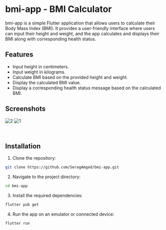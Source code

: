 # bmi-app - BMI Calculator

bmi-app is a simple Flutter application that allows users to calculate their Body Mass Index (BMI). It provides a user-friendly interface where users can input their height and weight, and the app calculates and displays their BMI along with corresponding health status.

## Features

- Input height in centimeters.
- Input weight in kilograms.
- Calculate BMI based on the provided height and weight.
- Display the calculated BMI value.
- Display a corresponding health status message based on the calculated BMI.

## Screenshots
![2](https://github.com/SeragAmged/bmi_app/assets/71095930/9a150646-5ec8-43aa-977b-5c72dafaf256)
![1](https://github.com/SeragAmged/bmi_app/assets/71095930/dcf33939-b52b-47dc-b0e9-927b0f2876cb)

<br>

## Installation

1. Clone the repository:

```bash
git clone https://github.com/SeragAmged/bmi-app.git
```

2. Navigate to the project directory:

```bash
cd bmi-app
```

3. Install the required dependencies:

```bash
flutter pub get
```

4. Run the app on an emulator or connected device:

```bash
flutter run
```
